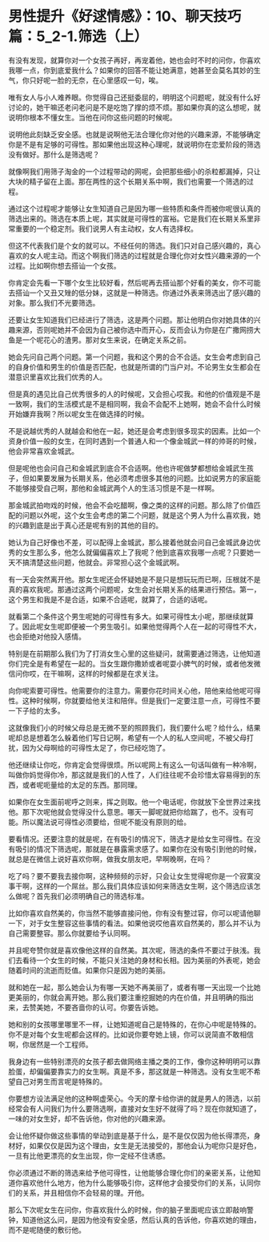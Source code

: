 # 男性提升《好逑情感》：10、聊天技巧篇：5_2-1.筛选（上）

有没有发现，就算你对一个女孩子再好，再宠着他，她也会时不时的问你，你喜欢我哪一点，你到底爱我什么？如果你的回答不能让她满意，她甚至会莫名其妙的生气，你只好呢一脸的无奈，在心里感叹一句，唉。

唯有女人与小人难养眼。你觉得自己还挺委屈的，明明这个问题呢，就没有什么好讨论的，她干嘛还老问老问是不是吃饱了撑的烦不烦。那如果你真的这么想呢，就说明你根本不懂女生。当他在问你这些问题的时候呢。

说明他此刻缺乏安全感。也就是说啊他无法合理化你对他的兴趣来源，不能够确定你是不是有足够的可得性。那如果他出现这种心理呢，就说明你在恋爱阶段的筛选没有做好。那什么是筛选呢？

就像啊我们用筛子淘金的一个过程带动的网呢，会把那些细小的杀粒都漏掉，只让大块的精子留在上面。那在两性的这个长期关系中啊，我们也需要一个筛选的过程。

通过这个过程呢才能够让女生知道自己是因为哪一些特质和条件而被你呢很认真的筛选出来的。筛选在本质上呢，其实就是可得性的富裕。它是我们在长期关系里非常重要的一个稳定剂。我们说男人有主动权，女人有选择权。

但这不代表我们是个女的就可以。不经任何的筛选。我们只对自己感兴趣的，真心喜欢的女人呢主动。而这个啊我们筛选的过程就是合理化你对女性兴趣来源的一个过程。比如啊你想去搭讪一个女孩。

你肯定会先看一下哪个女生比较好看，然后呢再去搭讪那个好看的美女，你不可能去搭讪一个又丑又矬的低分妹，这就是一种筛选。你通过外表来筛选出了感兴趣的对象。那么我们不光要筛选。

还要让女生知道我们已经进行了筛选，这是两个问题。那让他明白你对她具体的兴趣来源，否则呢她并不会因为自己被你选中而开心，反而会认为你是在广撒网捞大鱼是一个呢花心的渣男。那对女生来说，在确定关系之前。

她会先问自己两个问题。第一个问题，我和这个男的合不合适。女生会考虑到自己的自身价值和男生的价值是否匹配，也就是所谓的门当户对。不论男生女生都会在潜意识里喜欢比我们优秀的人。

但是真的遇见比自己优秀很多的人的时候呢，又会担心哎我。和他的价值观是不是一致啊，我们的生活模式是不是相同啊，我会不会配不上她啊，她会不会什么时候开始嫌弃我啊？所以呢女生在做选择的时候。

不是说越优秀的人就越会和他在一起，她还是会考虑到很多现实的因素。比如一个资身价值一般的女生，在同时遇到一个普通人和一个像金城武一样的帅哥的时候，他会非常喜欢金城武。

但是呢他也会问自己和金城武到底合不合适啊。他也许呢做梦都想给金城武生孩子，但如果要发展为长期关系，他必须考虑很多其他的问题。比如说男方的家庭能不能够接受自己啊，那他和金城武两个人的生活习惯是不是一样啊。

那金城武拍吻戏的时候，他会不会吃醋啊，像之类的这样的问题。那么除了价值匹配的问题以外呢，这个女生会考虑的第二个问题，就是这个男人为什么喜欢我，她的兴趣到底是出于真心还是呢有别的其他的目的。

她认为自己好像也不差，可以配得上金城武，那么接着他就会问自己金城武身边优秀的女生那么多，他怎么就偏偏喜欢上了我呢？他到底喜欢我哪一点呢？只要她一天不搞清楚这些问题，他就会。非常担心这个金城武啊。

有一天会突然离开他。那女生呢还会怀疑她是不是只是想玩玩而已啊，压根就不是真的喜欢我呢。那通过这两个问题呢，女生会对长期关系的结果进行预估。第一，这个男生和我是不是合适，如果不合适呢，就算了，合适的话呢。

就看第二个条件这个男生呢她的可得性有多大。如果可得性太小呢，那继续就算了。因此呢女生呢即便被一个男生吸引。如果他觉得两个人在一起的可得性不大，也会拒绝对他投入感情。

特别是在前期那么我们为了打消女生心里的这些疑问，就需要通过筛选，让他知道你们完全是有希望在一起的。当女生跟你撒娇或者呢耍小脾气的时候，或者他发微信问你哎，在干嘛啊，这样的时候都是在求关注。

向你呢索要可得性。他需要你的注意力。需要你花时间关心他，陪他来给他呢可得性。这种时候啊，你就要给他关注和陪伴。但是我们一定要注意一点，可得性不要一下子给的太多。

这就像我们小的时候父母总是无微不至的照顾我们，我们要什么呢？给什么，结果呢却总是想着怎么躲着他们写日记啊，希望有一个人的私人空间呢，不被父母打扰，因为父母啊给的可得性太足了，你已经吃饱了。

他还继续让你吃，你肯定会觉得很烦。所以呢网上有这么一句话叫做有一种冷啊，叫做你妈觉得你冷，那这就是我们的人性了，人们往往呢不会珍惜太容易得到的东西，或者呢呃量给的太足的东西。那同理。

如果你在女生面前呢呼之则来，挥之则取。他一个电话呢，你就放下全世界过来找他。那下次呢他就会觉得没什么意思。哪天一脚呢就把你给踹了，也不。没有可能。所以魔法说可得性必须要给，但呢不能没有原则的给。

要看情况。还要注意的就是呢，在有吸引的情况下，筛选才是给女生可得性。在没有吸引的情况下筛选呢，那就是在暴露需求感了。如果你在没有吸引到他的时候，就总是在微信上说好喜欢你啊，做我女朋友吧，早啊晚啊，在吗？

吃了吗？要不要我去接你啊，这种频频的示好，只会让女生觉得呢你是一个寂寞没事干啊，这样的一个屌丝。那么我们具体应该如何来筛选女生啊，这个筛选应该怎么做呢？首先我们必须明确自己的筛选标准。

比如你喜欢自然美的，你当然不能够直接问他，你有没有整过容，你可以呢请他聊一下，对于女生整容这些事情的看法。如果他说哎他喜欢自然美的，那么并不认为自己需要整容。那么你就要给予认同啊。

并且呢夸赞你就是喜欢像他这样的自然美。其次呢，筛选的条件不要过于肤浅。我们去看待一个女生的时候，不能只关注她的身材和长相。因为美丽的外表呢，她会随着时间的流逝而贬值。如果你只是因为她的美丽。

就和她在一起，那么她会认为有哪一天她不再美丽了，或者有哪一天出现一个比她更美丽的，你就会离开她。那么我们要注重挖掘她的内在价值，并且明确的指出来，去赞美她，不要吝啬你的认可。你要告诉她。

她和别的女孩哪里哪里不一样，让她知道呢自己是特殊的，在你心中呢是特殊的。你不是对每个女生呢都会这样的。比如说你要夸她上镜，你可以说简直不敢相信啊，你居然是一个工程师。

我身边有一些特别漂亮的女孩子都去做网络主播之类的工作，像你这种明明可以靠脸蛋，却偏偏要靠实力的女生啊。真是不多，那这就是一种筛选。没有女生呢不希望自己对男生而言呢是特殊的。

你要想方设法满足他的这种啊虚荣心。今天的摩卡给你讲的就是男人的筛选，以前经常会有人问我们为什么要筛选啊，直接对女生好不就得了吗？现在你就知道了，一味的对女生好，却不告诉他，你对他的兴趣来源。

会让他怀疑你做这些事情的举动到底是基于什么，是不是仅仅因为他长得漂亮，身材好，如果仅仅是因为这个理由，女生是无法接受的，那他会认为呢你只是好色，一旦有比他更漂亮的女生出现，你一定经不住诱惑。

你必须通过不断的筛选来给予他可得性，让他能够合理化你们的亲密关系，让他知道你喜欢他什么地方，他为什么能够吸引你，这样他才会接受你们的关系，认同你们的关系，并且相信你不会轻易的理。开他。

那么下次呢女生在问你，你喜欢我什么的时候，你的脑子里面呢应该立即敲响警钟，知道他这么问，是因为他没有安全感，然后认真的告诉他，你喜欢她的理由，而不是呢随便的敷衍他。

